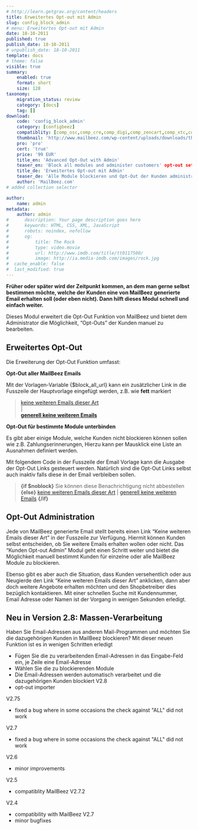 ```yaml
---
# http://learn.getgrav.org/content/headers
title: Erweitertes Opt-out mit Admin
slug: config_block_admin
# menu: Erweitertes Opt-out mit Admin
date: 18-10-2011
published: true
publish_date: 18-10-2011
# unpublish_date: 18-10-2011
template: docs
# theme: false
visible: true
summary:
    enabled: true
    format: short
    size: 128
taxonomy:
    migration_status: review
    category: [docs]
    tag: []
download:
    code: 'config_block_admin'
    category: [configbeez]
    compatiblity: [comp_osc,comp_cre,comp_digi,comp_zencart,comp_xtc,comp_gambio]
    thumbnail: 'http://www.mailbeez.com/wp-content/uploads/downloads/thumbnails/2011/10/icon_325.png'
    pro: 'pro'
    cert: 'true'
    price: '99 EUR'
    title_en: 'Advanced Opt-Out with Admin'
    teaser_en: 'Block all modules and administer customers' opt-out settings'
    title_de: 'Erweitertes Opt-out mit Admin'
    teaser_de: 'Alle Module blockieren und Opt-Out der Kunden administrieren'
    author: 'MailBeez.com'
# added collection selector

author:
    name: admin
metadata:
    author: admin
#      description: Your page description goes here
#      keywords: HTML, CSS, XML, JavaScript
#      robots: noindex, nofollow
#      og:
#          title: The Rock
#          type: video.movie
#          url: http://www.imdb.com/title/tt0117500/
#          image: http://ia.media-imdb.com/images/rock.jpg
#  cache_enable: false
#  last_modified: true
---
```


**Früher oder später wird der Zeitpunkt kommen, an dem man gerne selbst bestimmen möchte, welche der Kunden eine von MailBeez generierte Email erhalten soll (oder eben nicht). Dann hilft dieses Modul schnell und einfach weiter.**

Dieses Modul erweitert die Opt-Out Funktion von MailBeez und bietet dem Administrator die Möglichkeit, “Opt-Outs” der Kunden manuel zu bearbeiten.

## Erweitertes Opt-Out

Die Erweiterung der Opt-Out Funktion umfasst:

**Opt-Out aller MailBeez Emails**

Mit der Vorlagen-Variable {$block\_all\_url} kann ein zusätzlicher Link in die Fusszeile der Hauptvorlage eingefügt werden, z.B. wie **fett** markiert

> [keine weiteren Emails dieser Art]({$block_url})  
>  |  
> **[generell keine weiteren Emails]({$block_all_url})**

**Opt-Out für bestimmte Module unterbinden**

Es gibt aber einige Module, welche Kunden nicht blockieren können sollen wie z.B. Zahlungserinnerungen, Hierzu kann per Mausklick eine Liste an Ausnahmen definiert werden.

Mit folgendem Code in der Fusszeile der Email Vorlage kann die Ausgabe der Opt-Out Links gesteuert werden. Natürlich sind die Opt-Out Links selbst auch inaktiv falls diese in der Email verbleiben sollen.

> <strong>{if $noblock}</strong>
>       Sie können diese Benachrichtigung nicht abbestellen
>     <strong>{else}</strong>
>     <a href="{$block_url}">keine weiteren Emails dieser Art</a>
>     |
>     <a href="{$block_all_url}">generell keine weiteren Emails</a>
>     <strong>{/if}</strong>

## Opt-Out Administration

Jede von MailBeez generierte Email stellt bereits einen Link “Keine weiteren Emails dieser Art” in der Fusszeile zur Verfügung. Hiermit können Kunden selbst entscheiden, ob Sie weitere Emails erhalten wollen oder nicht. Das “Kunden Opt-out Admin” Modul geht einen Schritt weiter und bietet die Möglichkeit manuell bestimmt Kunden für einzelne oder alle MailBeez Module zu blockieren.

Ebenso gibt es aber auch die Situation, dass Kunden versehentlich oder aus Neugierde den Link “Keine weiteren Emails dieser Art” anklicken, dann aber doch weitere Angebote erhalten möchten und den Shopbetreiber dies bezüglich kontaktieren. Mit einer schnellen Suche mit Kundennummer, Email Adresse oder Namen ist der Vorgang in wenigen Sekunden erledigt.



## Neu in Version 2.8: Massen-Verarbeitung

Haben Sie Email-Adressen aus anderen Mail-Programmen und möchten Sie die dazugehörigen Kunden in MailBeez blockieren? Mit dieser neuen Funktion ist es in wenigen Schritten erledigt

- Fügen Sie die zu verarbeitenden Email-Adressen in das Eingabe-Feld ein, je Zeile eine Email-Adresse
- Wählen Sie die zu blockierenden Module
- Die Email-Adressen werden automatisch verarbeitet und die dazugehörigen Kunden blockiert
V2.8
- opt-out importer

V2.75
- fixed a bug where in some occasions the check against "ALL" did not work

V2.7
- fixed a bug where in some occasions the check against "ALL" did not work

V2.6
- minor improvements

V2.5
- compatiblity MailBeez V2.7.2

V2.4
- compatibility with MailBeez V2.7
- minor bugfixes